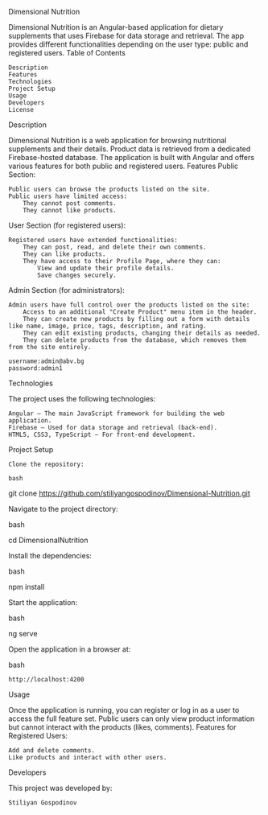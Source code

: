 Dimensional Nutrition

Dimensional Nutrition is an Angular-based application for dietary supplements that uses Firebase for data storage and retrieval. The app provides different functionalities depending on the user type: public and registered users.
Table of Contents

    Description
    Features
    Technologies
    Project Setup
    Usage
    Developers
    License

Description

Dimensional Nutrition is a web application for browsing nutritional supplements and their details. Product data is retrieved from a dedicated Firebase-hosted database. The application is built with Angular and offers various features for both public and registered users.
Features
Public Section:

    Public users can browse the products listed on the site.
    Public users have limited access:
        They cannot post comments.
        They cannot like products.

User Section (for registered users):

    Registered users have extended functionalities:
        They can post, read, and delete their own comments.
        They can like products.
        They have access to their Profile Page, where they can:
            View and update their profile details.
            Save changes securely.
            
Admin Section (for administrators):

    Admin users have full control over the products listed on the site:
        Access to an additional "Create Product" menu item in the header.
        They can create new products by filling out a form with details like name, image, price, tags, description, and rating.
        They can edit existing products, changing their details as needed.
        They can delete products from the database, which removes them from the site entirely.
    
    username:admin@abv.bg
    password:admin1

Technologies

The project uses the following technologies:

    Angular – The main JavaScript framework for building the web application.
    Firebase – Used for data storage and retrieval (back-end).
    HTML5, CSS3, TypeScript – For front-end development.

Project Setup

    Clone the repository:

    bash

git clone https://github.com/stiliyangospodinov/Dimensional-Nutrition.git

Navigate to the project directory:

bash

cd DimensionalNutrition

Install the dependencies:

bash

npm install

Start the application:

bash

ng serve

Open the application in a browser at:

bash

    http://localhost:4200

Usage

Once the application is running, you can register or log in as a user to access the full feature set. Public users can only view product information but cannot interact with the products (likes, comments).
Features for Registered Users:

    Add and delete comments.
    Like products and interact with other users.

Developers

This project was developed by:

    Stiliyan Gospodinov

